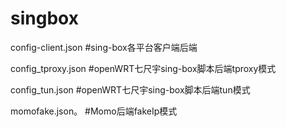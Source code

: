 # singbox

config-client.json   #sing-box各平台客户端后端


config_tproxy.json   #openWRT七尺宇sing-box脚本后端tproxy模式


config_tun.json      #openWRT七尺宇sing-box脚本后端tun模式


momofake.json。      #Momo后端fakeIp模式
